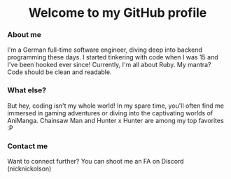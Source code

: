 <center><h1>
Welcome to my GitHub profile
</h1></center>

### About me
I'm a German full-time software engineer, diving deep into backend programming these days. I started tinkering with code when I was 15 and I've been hooked ever since! Currently, I'm all about Ruby. My mantra? Code should be clean and readable.

### What else?
But hey, coding isn't my whole world! In my spare time, you'll often find me immersed in gaming adventures or diving into the captivating worlds of AniManga. Chainsaw Man and Hunter x Hunter are among my top favorites :P

### Contact me
Want to connect further? You can shoot me an FA on Discord (nicknickolson)